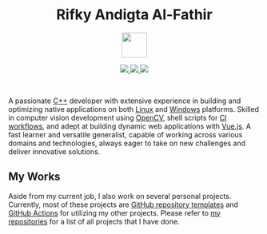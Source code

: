 <h1 align="center">Rifky Andigta Al-Fathir</h1>
<p align="center">
            <img src="cat.webp" width="50"/>
    </p>
<p align="center">
  <a href="mailto:digtaalfathir36@gmail.com">
    <img src="https://img.shields.io/badge/Gmail-mail%20me-f14336?logo=gmail&style=flat-square"/>
  </a>
<a href="https://www.instagram.com/digtalfthr_36/">
    <img src="https://img.shields.io/badge/Insta-follow%20me-E4405F?logo=instagram&style=flat-square"/>
  </a>
<a href="https://www.linkedin.com/in/rifky-andigta-alfathir-5b2228159/">
    <img src="https://img.shields.io/badge/LinkedIn-connect%20with%20me-2a66bc?logo=linkedin&style=flat-square"/>
  </a>
</p>

<br/>

A passionate [C++](https://isocpp.org/) developer with extensive experience in building and optimizing native applications on both [Linux](https://ubuntu.com/desktop) and [Windows](https://www.microsoft.com/en-us/windows) platforms. Skilled in computer vision development using [OpenCV](https://opencv.org/), shell scripts for [CI workflows](https://github.com/features/actions), and adept at building dynamic web applications with [Vue.js](https://vuejs.org/). A fast learner and versatile generalist, capable of working across various domains and technologies, always eager to take on new challenges and deliver innovative solutions.

## My Works

Aside from my current job, I also work on several personal projects.
Currently, most of these projects are [GitHub repository templates](https://docs.github.com/en/repositories/creating-and-managing-repositories/creating-a-repository-from-a-template) and [GitHub Actions](https://github.com/features/actions) for utilizing my other projects.
Please refer to [my repositories](https://github.com/DigtaAl?tab=repositories) for a list of all projects that I have done.
